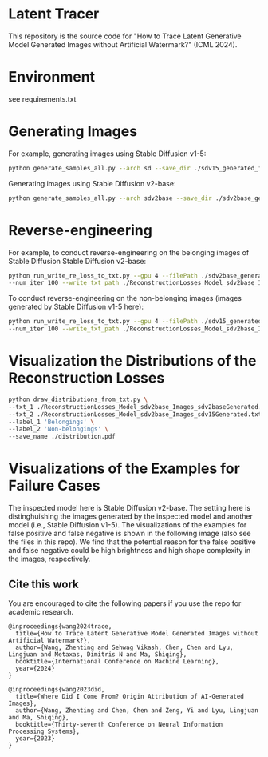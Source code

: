 # Latent Tracer

This repository is the source code for "How to Trace Latent Generative Model Generated Images without Artificial Watermark?" (ICML 2024).

# Environment
see requirements.txt

# Generating Images

For example, generating images using Stable Diffusion v1-5:
```bash
python generate_samples_all.py --arch sd --save_dir ./sdv15_generated_imgs/
```
Generating images using Stable Diffusion v2-base:
```bash
python generate_samples_all.py --arch sdv2base --save_dir ./sdv2base_generated_imgs/
```

# Reverse-engineering
For example, to conduct reverse-engineering on the belonging images of Stable Diffusion Stable Diffusion v2-base:
```bash
python run_write_re_loss_to_txt.py --gpu 4 --filePath ./sdv2base_generated_imgs/ --model_type sdv2base --lr 0.05 \
--num_iter 100 --write_txt_path ./ReconstructionLosses_Model_sdv2base_Images_sdv2baseGenerated.txt
```

To conduct reverse-engineering on the non-belonging images (images generated by Stable Diffusion v1-5 here):
```bash
python run_write_re_loss_to_txt.py --gpu 4 --filePath ./sdv15_generated_imgs/ --model_type sdv2base --lr 0.05 \
--num_iter 100 --write_txt_path ./ReconstructionLosses_Model_sdv2base_Images_sdv15Generated.txt
```

# Visualization the Distributions of the Reconstruction Losses

```bash
python draw_distributions_from_txt.py \
--txt_1 ./ReconstructionLosses_Model_sdv2base_Images_sdv2baseGenerated.txt \
--txt_2 ./ReconstructionLosses_Model_sdv2base_Images_sdv15Generated.txt \
--label_1 'Belongings' \
--label_2 'Non-belongings' \
--save_name ./distribution.pdf
```

# Visualizations of the Examples for Failure Cases
The inspected model here is Stable Diffusion v2-base.
The setting here is distinghuishing the images generated by the inspected model and another model (i.e., Stable Diffusion v1-5). The visualizations of the examples for false positive and false negative is shown in the following image (also see the files in this repo). We find that the potential reason for the false positive and false negative could be high brightness and high shape complexity in the images, respectively.


## Cite this work
You are encouraged to cite the following papers if you use the repo for academic research.

```
@inproceedings{wang2024trace,
  title={How to Trace Latent Generative Model Generated Images without Artificial Watermark?},
  author={Wang, Zhenting and Sehwag Vikash, Chen, Chen and Lyu, Lingjuan and Metaxas, Dimitris N and Ma, Shiqing},
  booktitle={International Conference on Machine Learning},
  year={2024}
}
```


```
@inproceedings{wang2023did,
  title={Where Did I Come From? Origin Attribution of AI-Generated Images},
  author={Wang, Zhenting and Chen, Chen and Zeng, Yi and Lyu, Lingjuan and Ma, Shiqing},
  booktitle={Thirty-seventh Conference on Neural Information Processing Systems},
  year={2023}
}
```


